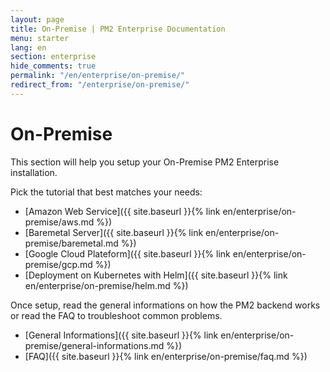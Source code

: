 ```yaml
---
layout: page
title: On-Premise | PM2 Enterprise Documentation
menu: starter
lang: en
section: enterprise
hide_comments: true
permalink: "/en/enterprise/on-premise/"
redirect_from: "/enterprise/on-premise/"
---
```


# On-Premise

This section will help you setup your On-Premise PM2 Enterprise installation.

Pick the tutorial that best matches your needs:

- [Amazon Web Service]({{ site.baseurl }}{% link en/enterprise/on-premise/aws.md %})
- [Baremetal Server]({{ site.baseurl }}{% link en/enterprise/on-premise/baremetal.md %})
- [Google Cloud Plateform]({{ site.baseurl }}{% link en/enterprise/on-premise/gcp.md %})
- [Deployment on Kubernetes with Helm]({{ site.baseurl }}{% link en/enterprise/on-premise/helm.md %})

Once setup, read the general informations on how the PM2 backend works or read the FAQ to troubleshoot common problems.

- [General Informations]({{ site.baseurl }}{% link en/enterprise/on-premise/general-informations.md %})
- [FAQ]({{ site.baseurl }}{% link en/enterprise/on-premise/faq.md %})